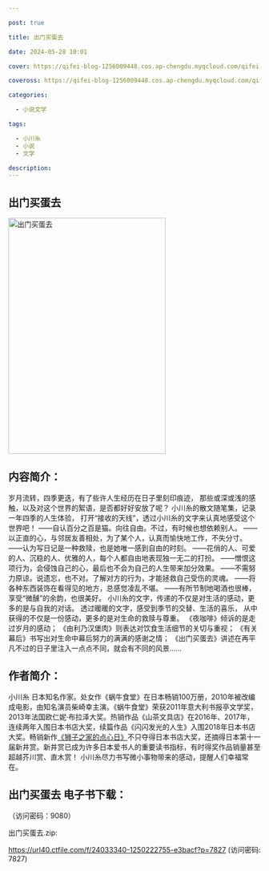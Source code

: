 ```yaml
---

post: true

title: 出门买蛋去

date: 2024-05-28 10:01

cover: https://qifei-blog-1256009448.cos.ap-chengdu.myqcloud.com/qifei-blog/65f193bc9f345e8d03b8933a.jpg

coveross: https://qifei-blog-1256009448.cos.ap-chengdu.myqcloud.com/qifei-blog/65f193bc9f345e8d03b8933a.jpg

categories:

  - 小说文学

tags:

  - 小川糸
  - 小说
  - 文学

description:
---
```


## 出门买蛋去
<img alt="出门买蛋去 " class="aligncenter loaded" data-was-processed="true" decoding="async" fetchpriority="high" height="471" src="https://qifei-blog-1256009448.cos.ap-chengdu.myqcloud.com/qifei-blog/65f193bc9f345e8d03b8933a.jpg " style="cursor: zoom-in;" width="314"/>

## 内容简介：

岁月流转，四季更迭，有了些许人生经历在日子里刻印痕迹， 那些或深或浅的感触，以及对这个世界的絮语，是否都好好安放了呢？ 小川糸的散文随笔集，记录一年四季的人生体验， 打开“接收的天线”，透过小川糸的文字来认真地感受这个世界吧！ ——自认百分之百是猫。向往自由。不过，有时候也想依赖别人。 ——以正直的心，与邻居友善相处，为了某个人，认真而愉快地工作，不失分寸。 ——认为写日记是一种救赎，也是她唯一感到自由的时刻。 ——花俏的人、可爱的人、沉稳的人、优雅的人，每个人都自由地表现独一无二的打扮。 ——憎恨这项行为，会侵蚀自己的心，最后也不会为自己的人生带来加分效果。 ——不需努力原谅。说遗忘，也不对。了解对方的行为，才能拯救自己受伤的灵魂。 ——将各种东西装饰在看得见的地方，总感觉凌乱不堪。 ——有所节制地喝酒也很棒，享受“微醺”的余韵，也很美好。 小川糸的文字，传递的不仅是对生活的感动，更多的是与自我的对话。 透过暖暖的文字，感受到季节的交替、生活的喜乐， 从中获得的不仅是一份感动，更多的是对生命的救赎与尊重。 《夜咖啡》倾诉的是走过岁月的感动； 《由利乃汉堡肉》则表达对饮食生活细节的关切与重视； 《有关幕后》书写出对生命中幕后努力的满满的感谢之情； 《出门买蛋去》讲述在再平凡不过的日子里注入一点点不同，就会有不同的风景……

## 作者简介：

小川糸 日本知名作家。处女作《蜗牛食堂》在日本畅销100万册，2010年被改编成电影，由知名演员柴崎幸主演。《蜗牛食堂》荣获2011年意大利书报亭文学奖，2013年法国欧仁妮·布拉泽大奖。热销作品《山茶文具店》在2016年、2017年，连续两年入围日本书店大奖，续篇作品《闪闪发光的人生》入围2018年日本书店大奖。畅销新作<a href="https://www.huibooks.com/18894.html">《狮子之家的点心日》</a>不只夺得日本书店大奖，还摘得日本第十一届新井赏。新井赏已成为许多日本爱书人的重要读书指标，有时得奖作品销量甚至超越芥川赏、直木赏！ 小川糸尽力书写微小事物带来的感动，提醒人们幸福常在。

## 出门买蛋去 电子书下载：

 （访问密码：9080）

出门买蛋去.zip: 

https://url40.ctfile.com/f/24033340-1250222755-e3bacf?p=7827 (访问密码: 7827)
